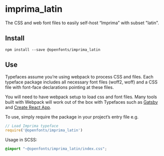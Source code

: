 
# imprima_latin

The CSS and web font files to easily self-host “Imprima” with subset "latin".

## Install

`npm install --save @openfonts/imprima_latin`

## Use

Typefaces assume you’re using webpack to process CSS and files. Each typeface
package includes all necessary font files (woff2, woff) and a CSS file with
font-face declarations pointing at these files.

You will need to have webpack setup to load css and font files. Many tools built
with Webpack will work out of the box with Typefaces such as [Gatsby](https://github.com/gatsbyjs/gatsby)
and [Create React App](https://github.com/facebookincubator/create-react-app).

To use, simply require the package in your project’s entry file e.g.

```javascript
// Load Imprima typeface
require('@openfonts/imprima_latin')
```

Usage in SCSS:
```scss
@import "~@openfonts/imprima_latin/index.css";
```
